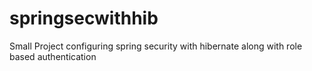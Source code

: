 # springsecwithhib
Small Project configuring spring security with hibernate along with role based authentication 
